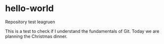 # hello-world
Repository test leagruen

This is a test to check if I understand the fundamentals of Git. Today we are planning the Christmas dinner.
